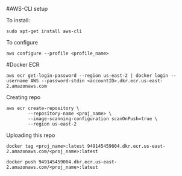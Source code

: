 #AWS-CLI setup

To install: 

```sudo apt-get install aws-cli```

To configure

```aws configure --profile <profile_name>```

#Docker ECR 

```aws ecr get-login-password --region us-east-2 | docker login --username AWS --password-stdin <accountID>.dkr.ecr.us-east-2.amazonaws.com```

Creating repo
```
aws ecr create-repository \
        --repository-name <proj_name> \
        --image-scanning-configuration scanOnPush=true \
        --region us-east-2
```
Uploading this repo

```
docker tag <proj_name>:latest 949145459004.dkr.ecr.us-east-2.amazonaws.com/<proj_name>:latest

docker push 949145459004.dkr.ecr.us-east-2.amazonaws.com/<proj_name>:latest
```

